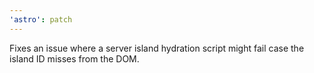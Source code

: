 ```yaml
---
'astro': patch
---
```


Fixes an issue where a server island hydration script might fail case the island ID misses from the DOM.
